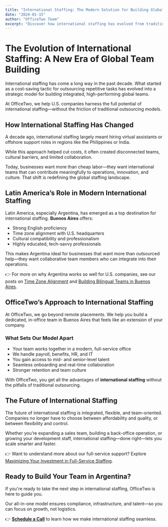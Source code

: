 ```yaml
---
title: "International Staffing: The Modern Solution for Building Global Teams"
date: "2024-01-15"
author: "OfficeTwo Team"
excerpt: "Discover how international staffing has evolved from traditional outsourcing to integrated global teams. Learn why Argentina is leading the way in modern international hiring."
---
```


# The Evolution of International Staffing: A New Era of Global Team Building

International staffing has come a long way in the past decade. What started as a cost-saving tactic for outsourcing repetitive tasks has evolved into a strategic model for building integrated, high-performing global teams.  

At OfficeTwo, we help U.S. companies harness the full potential of international staffing—without the friction of traditional outsourcing models.

## How International Staffing Has Changed

A decade ago, international staffing largely meant hiring virtual assistants or offshore support roles in regions like the Philippines or India.  

While this approach helped cut costs, it often created disconnected teams, cultural barriers, and limited collaboration.  

Today, businesses want more than cheap labor—they want international teams that can contribute meaningfully to operations, innovation, and culture. That shift is redefining the global staffing landscape.

## Latin America’s Role in Modern International Staffing

Latin America, especially Argentina, has emerged as a top destination for international staffing. **Buenos Aires** offers:

- Strong English proficiency  
- Time zone alignment with U.S. headquarters  
- Cultural compatibility and professionalism  
- Highly educated, tech-savvy professionals  

This makes Argentina ideal for businesses that want more than outsourced help—they want collaborative team members who can integrate into their operations.

👉 For more on why Argentina works so well for U.S. companies, see our posts on [Time Zone Alignment](#) and [Building Bilingual Teams in Buenos Aires](#).

## OfficeTwo’s Approach to International Staffing

At OfficeTwo, we go beyond remote placements. We help you build a dedicated, in-office team in Buenos Aires that feels like an extension of your company.

### What Sets Our Model Apart

- Your team works together in a modern, full-service office  
- We handle payroll, benefits, HR, and IT  
- You gain access to mid- and senior-level talent  
- Seamless onboarding and real-time collaboration  
- Stronger retention and team culture  

With OfficeTwo, you get all the advantages of **international staffing** without the pitfalls of traditional outsourcing.

## The Future of International Staffing

The future of international staffing is integrated, flexible, and team-oriented. Companies no longer have to choose between affordability and quality, or between flexibility and control.  

Whether you’re expanding a sales team, building a back-office operation, or growing your development staff, international staffing—done right—lets you scale smarter and faster.

👉 Want to understand more about our full-service support? Explore [Maximizing Your Investment in Full-Service Staffing](#).

## Ready to Build Your Team in Argentina?

If you're ready to take the next step in international staffing, OfficeTwo is here to guide you.  

Our all-in-one model ensures compliance, infrastructure, and talent—so you can focus on growth, not logistics.

👉 **[Schedule a Call](https://www.officetwo.com/contact-us/)** to learn how we make international staffing seamless.
